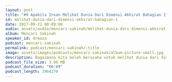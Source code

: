 ```yaml
---
layout: post
title: "#9 Apabila Insan Melihat Dunia Dari Dimensi Akhirat Bahagian 1"
id: melihat-dunia-dari-dimensi-akhirat-bahagian-1
date: 2017-09-21 00:09:00
audio: assets/audio/mencari-sakinah/melihat-dunia-dari-dimensi-akhirat-bahagian-1.mp3
album: Mencari Sakinah
speaker_id: drmaza
podcast: mencari-sakinah
permalink: podcast/mencari-sakinah/:title
image: assets/images/podcasts/mencari-sakinah/album-picture-small.jpg
description: Bagaimana kita boleh berusaha untuk melihat dunia dari dimensi akhirat (Bahagian 1). 
podcast_file_size: 3.96 MB
podcast_duration: "06:09"
podcast_length: 3964270
--- 
```

